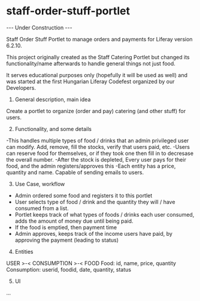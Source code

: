 staff-order-stuff-portlet
=========================
--- Under Construction ---

Staff Order Stuff Portlet to manage orders and payments for Liferay version 6.2.10.

This project originally created as the Staff Catering Portlet but changed its functionality/name afterwards to handle general things not just food.

It serves educational purposes only (hopefully it will be used as well) and was started at the first Hungarian Liferay Codefest organized by our Developers.


1. General description, main idea

Create a portlet to organize (order and pay) catering (and other stuff) for users. 


2. Functionality, and some details

-This handles multiple types of food / drinks that an admin privileged user can modify. Add, remove, fill the stocks, verify that users paid, etc.
-Users can reserve food for themselves, or if they took one then fill in to decresase the overall number.
-After the stock is depleted, Every user pays for their food, and the admin registers/approves this
-Each entity has a price, quantity and name. Capable of sending emails to users.


3. Use Case, workflow

- Admin ordered some food and registers it to this portlet
- User selects type of food / drink and the quantity they will / have consumed from a list.
- Portlet keeps track of what types of foods / drinks each user consumed, adds the amount of money due until being paid.
- If the food is emptied, then payment time
- Admin approves, keeps track of the income users have paid, by approving the payment (leading to status)


4. Entities

USER >-< CONSUMPTION >-< FOOD
Food: id, name, price, quantity
Consumption: userid, foodid, date, quantity, status


5. UI

...
